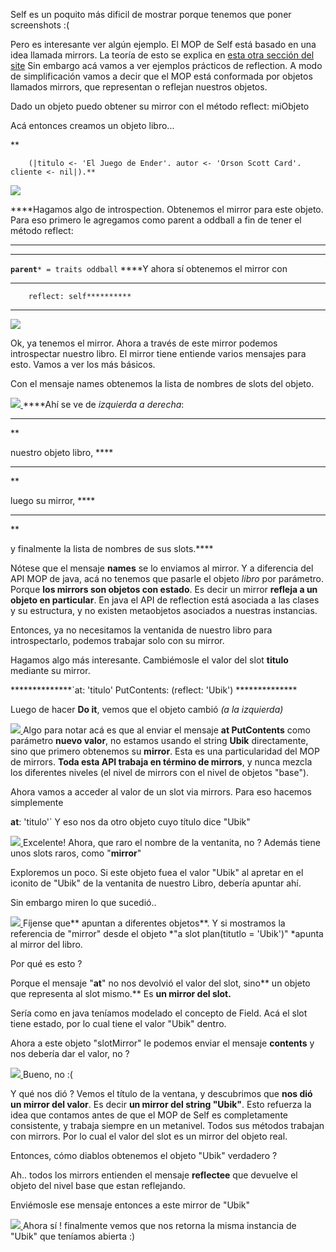 Self es un poquito más dificil de mostrar porque tenemos que poner screenshots :(

Pero es interesante ver algún ejemplo.
El MOP de Self está basado en una idea llamada mirrors. La teoría de esto se explica en [esta otra sección del site](conceptos-mirrors)
Sin embargo acá vamos a ver ejemplos prácticos de reflection.
A modo de simplificación vamos a decir que el MOP está conformada por objetos llamados mirrors, que representan o reflejan nuestros objetos.

Dado un objeto puedo obtener su mirror con el método reflect: miObjeto

Acá entonces creamos un objeto libro...

**

        (|titulo <- 'El Juego de Ender'. autor <- 'Orson Scott Card'. cliente <- nil|).**



[![](https://sites.google.com/site/programacionhm/_/rsrc/1316819143473/conceptos/metaprogramacion/meta-self1.png)
](conceptos-metaprogramacion-meta-self1-png?attredirects=0)

****Hagamos algo de introspection. Obtenemos el mirror para este objeto. Para eso primero le agregamos como parent a oddball a fin de tener el método reflect:
**********

******

******`parent`******`* = traits oddball`
****Y ahora sí obtenemos el mirror con

**************

        reflect: self**********

****



[![](https://sites.google.com/site/programacionhm/_/rsrc/1316819835015/conceptos/metaprogramacion/meta-self2.png)
](conceptos-metaprogramacion-meta-self2-png?attredirects=0)

Ok, ya tenemos el mirror. Ahora a través de este mirror podemos introspectar nuestro libro.
El mirror tiene entiende varios mensajes para esto.
Vamos a ver los más básicos.

Con el mensaje names obtenemos la lista de nombres de slots del objeto.


[![](https://sites.google.com/site/programacionhm/_/rsrc/1316819976226/conceptos/metaprogramacion/meta-self3-slotNames.png)
](conceptos-metaprogramacion-meta-self3-slotNames-png?attredirects=0)
****Ahí se ve de *izquierda a derecha*: 

* **

**

nuestro objeto libro, ****

* **

**

luego su mirror, ****

* **

**

y finalmente la lista de nombres de sus slots.****

Nótese que el mensaje **names** se lo enviamos al mirror. Y a diferencia del API MOP de java, acá no tenemos que pasarle el objeto *libro* por parámetro. Porque **los mirrors son objetos con estado**. Es decir un mirror **refleja a un objeto en particular**. En java el API de reflection está asociada a las clases y su estructura, y no existen metaobjetos asociados a nuestras instancias.

Entonces, ya no necesitamos la ventanida de nuestro libro para introspectarlo, podemos trabajar solo con su mirror.

Hagamos algo más interesante. Cambiémosle el valor del slot **titulo** mediante su mirror.


**************`at: 'titulo' PutContents: (reflect: 'Ubik')
        **************

Luego de hacer **Do it**, vemos que el objeto cambió *(a la izquierda)*


[![](https://sites.google.com/site/programacionhm/_/rsrc/1316820302861/conceptos/metaprogramacion/meta-self4-atPutContents.png)
](conceptos-metaprogramacion-meta-self4-atPutContents-png?attredirects=0)
Algo para notar acá es que al enviar el mensaje **at PutContents** como parámetro **nuevo valor**, no estamos usando el string **Ubik** directamente, sino que primero obtenemos su **mirror**. Esta es una particularidad del MOP de mirrors. **Toda esta API trabaja en término de mirrors**, y nunca mezcla los diferentes niveles (el nivel de mirrors con el nivel de objetos "base").

Ahora vamos a acceder al valor de un slot via mirrors.
Para eso hacemos simplemente


**at**: 'titulo'`
Y eso nos da otro objeto cuyo título dice "Ubik"


[![](https://sites.google.com/site/programacionhm/_/rsrc/1316821528492/conceptos/metaprogramacion/meta-self5-at1.png)
](conceptos-metaprogramacion-meta-self5-at1-png?attredirects=0)
Excelente!
Ahora, que raro el nombre de la ventanita, no ? Además tiene unos slots raros, como "**mirror**"

Exploremos un poco.
Si este objeto fuea el valor "Ubik" al apretar en el iconito de "Ubik" de la ventanita de nuestro Libro, debería apuntar ahí.

Sin embargo miren lo que sucedió..


[![](https://sites.google.com/site/programacionhm/_/rsrc/1316821696101/conceptos/metaprogramacion/meta-self-at2.png)
](conceptos-metaprogramacion-meta-self-at2-png?attredirects=0)
Fíjense que** apuntan a diferentes objetos**. Y si mostramos la referencia de "mirror" desde el objeto *"a slot plan(titutlo = 'Ubik')" *apunta al mirror del libro.

Por qué es esto ?

Porque el mensaje "**at**" no nos devolvió el valor del slot, sino** un objeto que representa al slot mismo.** Es **un mirror del slot.**

Sería como en java teníamos modelado el concepto de Field. Acá el slot tiene estado, por lo cual tiene el valor "Ubik" dentro.

Ahora a este objeto "slotMirror" le podemos enviar el mensaje **contents** y nos debería dar el valor, no ?


[![](https://sites.google.com/site/programacionhm/_/rsrc/1316822089012/conceptos/metaprogramacion/meta-self-at3.png)
](conceptos-metaprogramacion-meta-self-at3-png?attredirects=0)
Bueno, no :(

Y qué nos dió ? Vemos el título de la ventana, y descubrimos que **nos dió un mirror del valor**. Es decir **un mirror del string "Ubik"**.
Esto refuerza la idea que contamos antes de que el MOP de Self es completamente consistente, y trabaja siempre en un metanivel. Todos sus métodos trabajan con mirrors. Por lo cual el valor del slot es un mirror del objeto real.

Entonces, cómo diablos obtenemos el objeto "Ubik" verdadero ?

Ah.. todos los mirrors entienden el mensaje **reflectee** que devuelve el objeto del nivel base que estan reflejando.

Enviémosle ese mensaje entonces a este mirror de "Ubik"


[![](https://sites.google.com/site/programacionhm/_/rsrc/1316822288042/conceptos/metaprogramacion/meta-self-at4.png)
](conceptos-metaprogramacion-meta-self-at4-png?attredirects=0)
Ahora sí ! finalmente vemos que nos retorna la misma instancia de "Ubik" que teníamos abierta :)